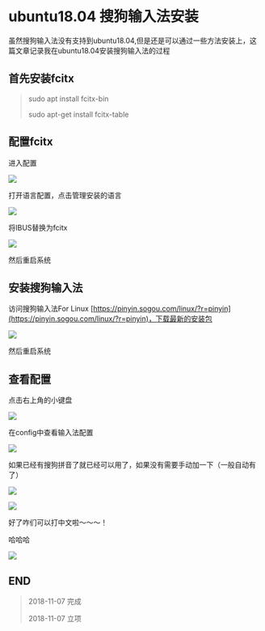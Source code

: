# ubuntu18.04 搜狗输入法安装

虽然搜狗输入法没有支持到ubuntu18.04,但是还是可以通过一些方法安装上，这篇文章记录我在ubuntu18.04安装搜狗输入法的过程

## 首先安装fcitx

>   sudo apt install fcitx-bin
> 
>   sudo apt-get install fcitx-table

## 配置fcitx

进入配置

![](http://blog-cdn.chenxiyuan.fun/18-11-7/55886559.jpg)

打开语言配置，点击管理安装的语言

![](http://blog-cdn.chenxiyuan.fun/18-11-7/22082610.jpg)

将IBUS替换为fcitx

![](http://blog-cdn.chenxiyuan.fun/18-11-7/52574816.jpg)

然后重启系统

## 安装搜狗输入法

访问搜狗输入法For Linux [https://pinyin.sogou.com/linux/?r=pinyin](https://pinyin.sogou.com/linux/?r=pinyin)，下载最新的安装包

![](http://blog-cdn.chenxiyuan.fun/18-11-7/66597256.jpg)

然后重启系统

## 查看配置

点击右上角的小键盘

![](http://blog-cdn.chenxiyuan.fun/18-11-7/90634853.jpg)

在config中查看输入法配置

![](http://blog-cdn.chenxiyuan.fun/18-11-7/49072183.jpg)

如果已经有搜狗拼音了就已经可以用了，如果没有需要手动加一下（一般自动有了）

![](http://blog-cdn.chenxiyuan.fun/18-11-7/37796238.jpg)

![](http://blog-cdn.chenxiyuan.fun/18-11-7/95860296.jpg)

好了咋们可以打中文啦～～～！

哈哈哈

![](http://blog-cdn.chenxiyuan.fun/18-11-7/44141222.jpg)

## END

>   2018-11-07  完成
> 
>   2018-11-07  立项